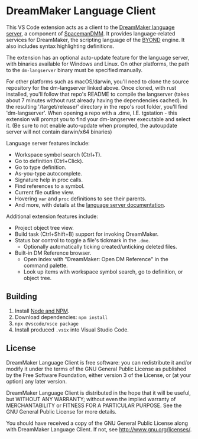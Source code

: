 # DreamMaker Language Client

This VS Code extension acts as a client to the [DreamMaker language server][ls],
a component of [SpacemanDMM]. It provides language-related services for
DreamMaker, the scripting language of the [BYOND] engine. It also includes
syntax highlighting definitions.

[ls]: https://github.com/SpaceManiac/SpacemanDMM/tree/master/crates/dm-langserver
[SpacemanDMM]: https://github.com/SpaceManiac/SpacemanDMM/
[Byond]: https://secure.byond.com/

The extension has an optional auto-update feature for the language server, with
binaries available for Windows and Linux. On other platforms, the path to the
`dm-langserver` binary must be specified manually.

For other platforms such as macOS/darwin, you'll need to clone the source repository for the dm-langserver linked above. Once cloned, with rust installed, you'll follow that repo's README to compile the langserver (takes about 7 minutes without rust already having the dependencies cached). In the resulting '/target/release/' directory in the repo's root folder, you'll find 'dm-langserver'. When opening a repo with a .dme, I.E. tgstation - this extension will prompt you to find your dm-langserver executable and select it. (Be sure to not enable auto-update when prompted, the autoupdate server will not contain darwin/x64 binaries)

Language server features include:

* Workspace symbol search (Ctrl+T).
* Go to definition (Ctrl+Click).
* Go to type definition.
* As-you-type autocomplete.
* Signature help in proc calls.
* Find references to a symbol.
* Current file outline view.
* Hovering `var` and `proc` definitions to see their parents.
* And more, with details at the [language server documentation][ls].

Additional extension features include:

* Project object tree view.
* Build task (Ctrl+Shift+B) support for invoking DreamMaker.
* Status bar control to toggle a file's tickmark in the `.dme`.
  * Optionally automatically ticking created/unticking deleted files.
* Built-in DM Reference browser.
  * Open index with "DreamMaker: Open DM Reference" in the command palette.
  * Look up items with workspace symbol search, go to definition, or object tree.

## Building

1. Install [Node and NPM][node].
2. Download dependencies: `npm install`
3. `npx @vscode/vsce package`
4. Install produced `.vsix` into Visual Studio Code.

[node]: https://nodejs.org/en/

## License

DreamMaker Language Client is free software: you can redistribute it and/or modify
it under the terms of the GNU General Public License as published by
the Free Software Foundation, either version 3 of the License, or
(at your option) any later version.

DreamMaker Language Client is distributed in the hope that it will be useful,
but WITHOUT ANY WARRANTY; without even the implied warranty of
MERCHANTABILITY or FITNESS FOR A PARTICULAR PURPOSE.  See the
GNU General Public License for more details.

You should have received a copy of the GNU General Public License
along with DreamMaker Language Client.  If not, see <http://www.gnu.org/licenses/>.

